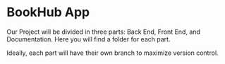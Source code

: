 # BookHub App

Our Project will be divided in three parts: Back End, Front End, and Documentation. 
Here you will find a folder for each part. 

Ideally, each part will have their own branch to maximize version control.
